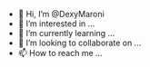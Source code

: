 - 👋 Hi, I’m @DexyMaroni
- 👀 I’m interested in ...
- 🌱 I’m currently learning ...
- 💞️ I’m looking to collaborate on ...
- 📫 How to reach me ...

<!---
DexyMaroni/DexyMaroni is a ✨ special ✨ repository because its `README.md` (this file) appears on your GitHub profile.
You can click the Preview link to take a look at your changes.
--->
